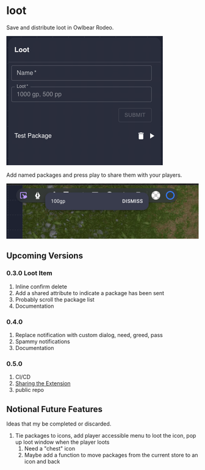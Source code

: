# loot

Save and distribute loot in Owlbear Rodeo.

![loot screen shot](./docs/screenshot.png?raw=true)

Add named packages and press play to share them with your players.

![loot alert screen shot](./docs/alert.png?raw=true)

## Upcoming Versions

### 0.3.0 Loot Item

1. Inline confirm delete
2. Add a shared attribute to indicate a package has been sent
3. Probably scroll the package list
4. Documentation

### 0.4.0

1. Replace notification with custom dialog, need, greed, pass
2. Spammy notifications
3. Documentation

### 0.5.0

1. CI/CD
2. [Sharing the Extension](https://docs.owlbear.rodeo/extensions/tutorial-sharing-your-extension/)
3. public repo

## Notional Future Features

Ideas that my be completed or discarded.

1. Tie packages to icons, add player accessible menu to loot the icon, pop up loot window when the player loots
   1. Need a "chest" icon
   2. Maybe add a function to move packages from the current store to an icon and back
